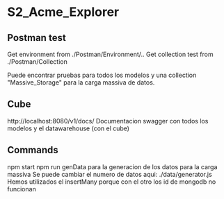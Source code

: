 # S2_Acme_Explorer
## Postman test
Get environment from ./Postman/Environment/..
Get collection test from ./Postman/Collection

Puede encontrar pruebas para todos los modelos y una collection "Massive_Storage" para la carga massiva de datos.

## Cube

http://localhost:8080/v1/docs/ 
Documentacion swagger con todos los modelos y el datawarehouse (con el cube)

## Commands
npm start 
npm run genData para la generacion de los datos para la carga massiva
Se puede cambiar el numero de datos aqui: ./data/generator.js
Hemos utilizados el insertMany porque con el otro los id de mongodb no funcionan